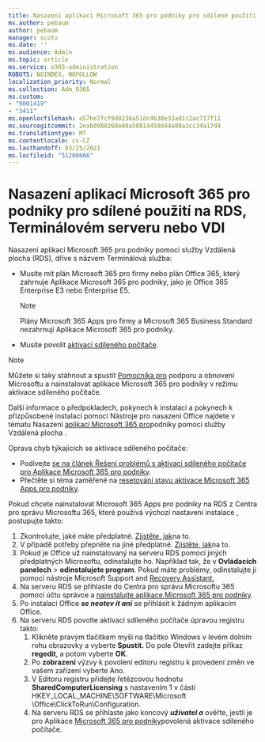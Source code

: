 ```yaml
---
title: Nasazení aplikací Microsoft 365 pro podniky pro sdílené použití na RDS, Terminálovém serveru nebo VDI
ms.author: pebaum
author: pebaum
manager: scotv
ms.date: ''
ms.audience: Admin
ms.topic: article
ms.service: o365-administration
ROBOTS: NOINDEX, NOFOLLOW
localization_priority: Normal
ms.collection: Adm_O365
ms.custom:
- "9001419"
- "3411"
ms.openlocfilehash: a57be7fcf9d8236a51dc4b38e33ad1c2ac717f11
ms.sourcegitcommit: 2eab0980268e08a58014459d44a08a1cc34a17d4
ms.translationtype: MT
ms.contentlocale: cs-CZ
ms.lasthandoff: 03/25/2021
ms.locfileid: "51200666"
---
```

# <a name="deploying-microsoft-365-apps-for-enterprise-for-shared-use-on-rds-terminal-server-or-vdi"></a>Nasazení aplikací Microsoft 365 pro podniky pro sdílené použití na RDS, Terminálovém serveru nebo VDI

Nasazení aplikací Microsoft 365 pro podniky pomocí služby Vzdálená plocha (RDS), dříve s názvem Terminálová služba:

- Musíte mít plán Microsoft 365 pro firmy nebo plán Office 365, který zahrnuje Aplikace Microsoft 365 pro podniky, jako je Office 365 Enterprise E3 nebo Enterprise E5.
   > [!NOTE]
   > Plány Microsoft 365 Apps pro firmy a Microsoft 365 Business Standard nezahrnují Aplikace Microsoft 365 pro podniky.
- Musíte povolit [aktivaci sdíleného počítače](https://docs.microsoft.com/DeployOffice/overview-shared-computer-activation).

> [!NOTE]
> Můžete si taky stáhnout a spustit [Pomocníka pro](https://aka.ms/SaRA_OfficeSCA_M365Portal) podporu a obnovení Microsoftu a nainstalovat aplikace Microsoft 365 pro podniky v režimu aktivace sdíleného počítače.

Další informace o předpokladech, pokynech k instalaci a pokynech k přizpůsobené instalaci pomocí Nástroje pro nasazení Office najdete v tématu Nasazení [aplikací Microsoft 365 pro](https://docs.microsoft.com/DeployOffice/deploy-microsoft-365-apps-remote-desktop-services)podniky pomocí služby Vzdálená plocha .

Oprava chyb týkajících se aktivace sdíleného počítače:

- Podívejte [se na článek Řešení problémů s aktivací sdíleného počítače pro Aplikace Microsoft 365 pro podniky](https://docs.microsoft.com/DeployOffice/troubleshoot-shared-computer-activation).
- Přečtěte si téma zaměřené na [resetování stavu aktivace Microsoft 365 Apps pro podniky](https://go.microsoft.com/fwlink/?linkid=2109218).

Pokud chcete nainstalovat Microsoft 365 Apps pro podniky na RDS z Centra pro správu Microsoftu 365, které používá výchozí nastavení instalace , postupujte takto:

1. Zkontrolujte, jaké máte předplatné. [Zjistěte, jak](https://docs.microsoft.com/microsoft-365/admin/admin-overview/what-subscription-do-i-have)na to.
2. V případě potřeby přepněte na jiné předplatné. [Zjistěte, jak](https://docs.microsoft.com/microsoft-365/commerce/subscriptions/switch-to-a-different-plan)na to.
3. Pokud je Office už nainstalovaný na serveru RDS pomocí jiných předplatných Microsoftu, odinstalujte ho. Například tak, že v **Ovládacích panelech**  >  **odinstalujete program**. Pokud máte problémy, odinstalujte ji pomocí nástroje Microsoft Support and [Recovery Assistant.](https://aka.ms/SARA-OfficeUninstall-Alchemy)
4. Na serveru RDS se přihlaste do Centra pro správu Microsoftu 365 pomocí účtu správce a [nainstalujte aplikace Microsoft 365 pro podniky](https://portal.office.com/OLS/MySoftware.aspx).
5. Po instalaci Office ***se neotev ít ani*** se přihlásit k žádným aplikacím Office.
6. Na serveru RDS povolte aktivaci sdíleného počítače úpravou registru takto:
   1. Klikněte pravým tlačítkem myši na tlačítko Windows v levém dolním rohu obrazovky a vyberte **Spustit.** Do pole Otevřít zadejte příkaz **regedit**, a potom vyberte **OK**.
   2. Po **zobrazení** výzvy k povolení editoru registru k provedení změn ve vašem zařízení vyberte Ano.
   3. V Editoru registru přidejte řetězcovou hodnotu **SharedComputerLicensing** s nastavením 1 v části HKEY_LOCAL_MACHINE\SOFTWARE\Microsoft \Office\ClickToRun\Configuration.
   4. Na serveru RDS se přihlaste jako koncový ***uživatel a*** ověřte, jestli je pro Aplikace [Microsoft 365 pro podniky](https://docs.microsoft.com/DeployOffice/troubleshoot-shared-computer-activation#verify-that-activation-for-microsoft-365-apps-succeeded)povolená aktivace sdíleného počítače.
